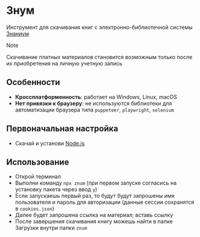 # Знум

Инструмент для скачивания книг с электронно-библиотечной системы [Знаниум](https://znanium.com/)

> [!NOTE]  
> Скачивание платных материалов становится возможным только после их приобретения на личную учетную запись

## Особенности

- **Кроссплатформенность**: работает на Windows, Linux, macOS
- **Нет привязки к браузеру**: не используются библиотеки для автоматизации браузера типа `puppeteer`, `playwright`, `selenium`

## Первоначальная настройка

- Скачай и установи [Node.js](https://nodejs.org/en/download/)

## Использование

- Открой терминал
- Выполни команду `npx znum` (при первом запуске согласись на установку пакета через ввод `y`)
- Если запускаешь первый раз, то будут будут запрошены имя пользователя и пароль для авторизации (данные сессии сохранятся в `cookies.json`)
- Далее будет запрошена ссылка на материал; вставь ссылку
- После завершения скачивания книгу можешь найти в папке Загрузки внутри папки `znum`
